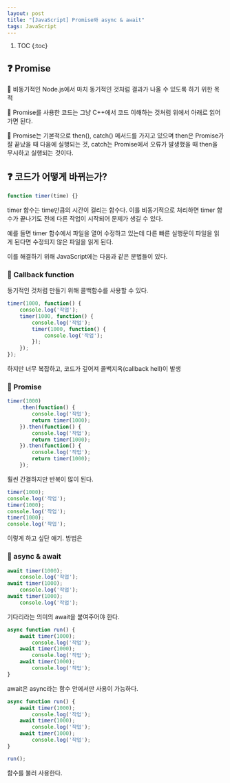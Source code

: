 ```yaml
---
layout: post
title: "[JavaScript] Promise와 async & await"
tags: JavaScript
---
```


1. TOC
{:toc}

## ❓ Promise

🔎 비동기적인 Node.js에서 마치 동기적인 것처럼 결과가 나올 수 있도록 하기 위한 목적

🔎 Promise를 사용한 코드는 그냥 C++에서 코드 이해하는 것처럼 위에서 아래로 읽어가면 된다.

🔎 Promise는 기본적으로 then(), catch() 메서드를 가지고 있으며 then은 Promise가 잘 끝났을 때 다음에 실행되는 것, catch는 Promise에서 오류가 발생했을 때 then을 무시하고 실행되는 것이다.

## ❓ 코드가 어떻게 바뀌는가?

```js
function timer(time) {}
```

timer 함수는 time만큼의 시간이 걸리는 함수다. 이를 비동기적으로 처리하면 timer 함수가 끝나기도 전에 다른 작업이 시작되어 문제가 생길 수 있다.

예를 들면 timer 함수에서 파일을 열어 수정하고 있는데 다른 빠른 실행문이 파일을 읽게 된다면 수정되지 않은 파일을 읽게 된다.

이를 해결하기 위해 JavaScript에는 다음과 같은 문법들이 있다.

### 📌 Callback function

동기적인 것처럼 만들기 위해 콜백함수를 사용할 수 있다.

```js
timer(1000, function() {
    console.log('작업');
    timer(1000, function() {
        console.log('작업');
        timer(1000, function() {
            console.log('작업');
        });
    });
});
```

하지만 너무 복잡하고, 코드가 깊어져 콜백지옥(callback hell)이 발생

### 📌 Promise

```js
timer(1000)
    .then(function() {
        console.log('작업');
        return timer(1000);
    }).then(function() {
        console.log('작업');
        return timer(1000);
    }).then(function() {
        console.log('작업');
        return timer(1000);
    });
```

훨씬 간결하지만 반복이 많이 된다.

```js
timer(1000);
console.log('작업');
timer(1000);
console.log('작업');
timer(1000);
console.log('작업');
```

이렇게 하고 싶단 얘기. 방법은

### 📌 async & await

```js
await timer(1000);
    console.log('작업');
await timer(1000);
    console.log('작업');
await timer(1000);
    console.log('작업');
```

기다리라는 의미의 await을 붙여주어야 한다.

```js
async function run() {
    await timer(1000);
        console.log('작업');
    await timer(1000);
        console.log('작업');
    await timer(1000);
        console.log('작업');
}
```

await은 async라는 함수 안에서만 사용이 가능하다.

```js
async function run() {
    await timer(1000);
        console.log('작업');
    await timer(1000);
        console.log('작업');
    await timer(1000);
        console.log('작업');
}

run();
```

함수를 불러 사용한다.